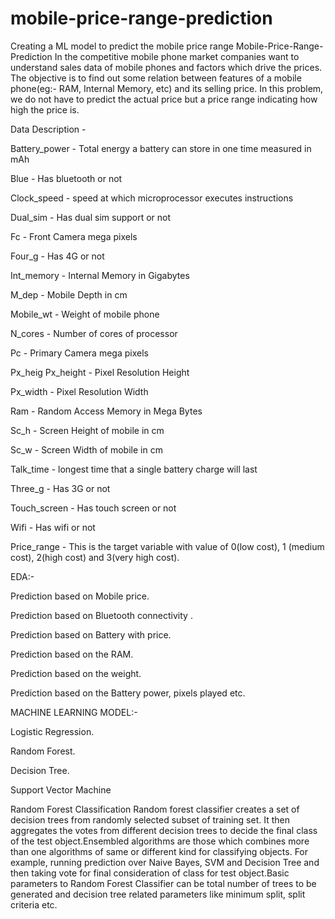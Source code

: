 # mobile-price-range-prediction
Creating a ML model to predict the mobile price range Mobile-Price-Range-Prediction In the competitive mobile phone market companies want to understand sales data of mobile phones and factors which drive the prices. The objective is to find out some relation between features of a mobile phone(eg:- RAM, Internal Memory, etc) and its selling price. In this problem, we do not have to predict the actual price but a price range indicating how high the price is.

Data Description -

Battery_power - Total energy a battery can store in one time measured in mAh

Blue - Has bluetooth or not

Clock_speed - speed at which microprocessor executes instructions

Dual_sim - Has dual sim support or not

Fc - Front Camera mega pixels

Four_g - Has 4G or not

Int_memory - Internal Memory in Gigabytes

M_dep - Mobile Depth in cm

Mobile_wt - Weight of mobile phone

N_cores - Number of cores of processor

Pc - Primary Camera mega pixels

Px_heig Px_height - Pixel Resolution Height

Px_width - Pixel Resolution Width

Ram - Random Access Memory in Mega Bytes

Sc_h - Screen Height of mobile in cm

Sc_w - Screen Width of mobile in cm

Talk_time - longest time that a single battery charge will last

Three_g - Has 3G or not

Touch_screen - Has touch screen or not

Wifi - Has wifi or not

Price_range - This is the target variable with value of 0(low cost), 1 (medium cost), 2(high cost) and 3(very high cost).

EDA:-

Prediction based on Mobile price.

Prediction based on Bluetooth connectivity .

Prediction based on Battery with price.

Prediction based on the RAM.

Prediction based on the weight.

Prediction based on the Battery power, pixels played etc.

MACHINE LEARNING MODEL:-

Logistic Regression.

Random Forest.

Decision Tree.

Support Vector Machine

Random Forest Classification
Random forest classifier creates a set of decision trees from randomly selected subset of training set. It then aggregates the votes from different decision trees to decide the final class of the test object.Ensembled algorithms are those which combines more than one algorithms of same or different kind for classifying objects. For example, running prediction over Naive Bayes, SVM and Decision Tree and then taking vote for final consideration of class for test object.Basic parameters to Random Forest Classifier can be total number of trees to be generated and decision tree related parameters like minimum split, split criteria etc.
